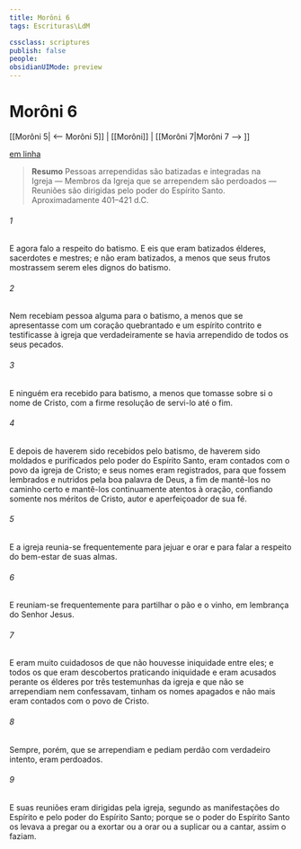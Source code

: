 ```yaml
---
title: Morôni 6
tags: Escrituras\LdM

cssclass: scriptures
publish: false
people:
obsidianUIMode: preview
---
```


# Morôni 6
[[Morôni 5| <-- Morôni 5]] | [[Morôni]] | [[Morôni 7|Morôni 7 --> ]]

[em linha](https://churchofjesuschrist.org/study/scriptures/bofm/moro/6?lang=por)

> __Resumo__
Pessoas arrependidas são batizadas e integradas na Igreja — Membros da Igreja que se arrependem são perdoados — Reuniões são dirigidas pelo poder do Espírito Santo. Aproximadamente 401–421 d.C.

###### 1 
E agora falo a respeito do batismo. E eis que eram batizados élderes, sacerdotes e mestres; e não eram batizados, a menos que seus frutos mostrassem serem eles dignos do batismo.

###### 2 
Nem recebiam pessoa alguma para o batismo, a menos que se apresentasse com um coração quebrantado e um espírito contrito e testificasse à igreja que verdadeiramente se havia arrependido de todos os seus pecados.

###### 3 
E ninguém era recebido para batismo, a menos que tomasse sobre si o nome de Cristo, com a firme resolução de servi-lo até o fim.

###### 4 
E depois de haverem sido recebidos pelo batismo, de haverem sido moldados e purificados pelo poder do Espírito Santo, eram contados com o povo da igreja de Cristo; e seus nomes eram registrados, para que fossem lembrados e nutridos pela boa palavra de Deus, a fim de mantê-los no caminho certo e mantê-los continuamente atentos à oração, confiando somente nos méritos de Cristo, autor e aperfeiçoador de sua fé.

###### 5 
E a igreja reunia-se frequentemente para jejuar e orar e para falar a respeito do bem-estar de suas almas.

###### 6 
E reuniam-se frequentemente para partilhar o pão e o vinho, em lembrança do Senhor Jesus.

###### 7 
E eram muito cuidadosos de que não houvesse iniquidade entre eles; e todos os que eram descobertos praticando iniquidade e eram acusados perante os élderes por três testemunhas da igreja e que não se arrependiam nem confessavam, tinham os nomes apagados e não mais eram contados com o povo de Cristo.

###### 8 
Sempre, porém, que se arrependiam e pediam perdão com verdadeiro intento, eram perdoados.

###### 9 
E suas reuniões eram dirigidas pela igreja, segundo as manifestações do Espírito e pelo poder do Espírito Santo; porque se o poder do Espírito Santo os levava a pregar ou a exortar ou a orar ou a suplicar ou a cantar, assim o faziam.

